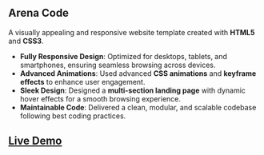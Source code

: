 ## **Arena Code**

A visually appealing and responsive website template created with **HTML5** and **CSS3**.

- **Fully Responsive Design**: Optimized for desktops, tablets, and smartphones, ensuring seamless browsing across devices.
- **Advanced Animations**: Used advanced **CSS animations** and **keyframe effects** to enhance user engagement.
- **Sleek Design**: Designed a **multi-section landing page** with dynamic hover effects for a smooth browsing experience.
- **Maintainable Code**: Delivered a clean, modular, and scalable codebase following best coding practices.

## [Live Demo](https://arena-code-ahmedhussein.vercel.app/)
